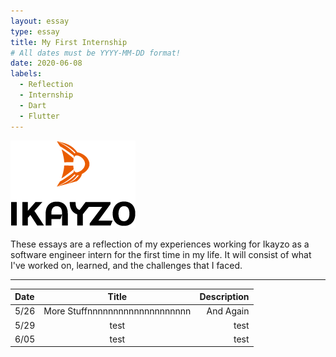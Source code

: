```yaml
---
layout: essay
type: essay
title: My First Internship
# All dates must be YYYY-MM-DD format!
date: 2020-06-08
labels:
  - Reflection
  - Internship
  - Dart
  - Flutter
---
```


<img class="" src="../images/logo-ikayzo.png">

These essays are a reflection of my experiences working for Ikayzo as a software engineer intern for the first time in my life. It will consist of what I've worked on, learned, and the challenges that I faced.
<hr>



| Date      | Title    | Description     |
| :------------- | :----------: | -----------: |
| 5/26  | More Stuffnnnnnnnnnnnnnnnnnnnn   | And Again    |
| 5/29 | test | test |
| 6/05 | test | test |


